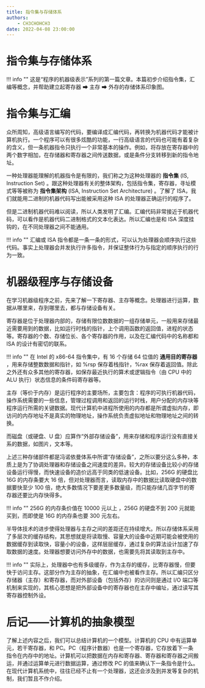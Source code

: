 ```yaml
---
title: 指令集与存储体系
authors:
    - CH3CHOHCH3
date: 2022-04-08 23:00:00
---
```


# 指令集与存储体系

!!! info ""
    这是“程序的机器级表示”系列的第一篇文章。本篇初步介绍指令集，汇编等概念，并帮助建立起寄存器 ➡ 主存 ➡ 外存的存储体系印象图。

# 指令集与汇编

众所周知，高级语言编写的代码，要编译成汇编代码，再转换为机器代码才能被计算机执行。一个程序可以有很多炫酷的功能，一行高级语言的代码也可能有着复杂的含义，但一条机器指令只执行一个非常基本的操作。例如，将存放在寄存器中的两个数字相加，在存储器和寄存器之间传送数据，或是条件分支转移到新的指令地址。

一种处理器能理解的机器指令是有限的，我们称之为这种处理器的 **指令集** (IS, Instruction Set) 。跟这种处理器有关的整体架构，包括指令集，寄存器，寻址模式等等被称为 **指令集架构** (ISA, Instruction Set Architecture) 。了解了 ISA，我们就能用二进制的机器代码写出能被采用这种 ISA 的处理器正确运行的程序了。

但是二进制机器代码难以阅读，所以人类发明了汇编。汇编代码非常接近于机器代码，可以看作是机器代码二进制格式的文本化表达。所以汇编也是和 ISA 深度挂钩的，在不同处理器之间不能通用。

!!! info ""
    汇编或 ISA 指令都是一条一条的形式，可以认为处理器会顺序执行这些代码。事实上处理器会并发执行许多指令，并保证整体行为与指定的顺序执行的行为一致。

# 机器级程序与存储设备

在学习机器级程序之前，先来了解一下寄存器、主存等概念。处理器进行运算，数据从哪里来，存到哪里去，都与存储设备有关。

寄存器是位于处理器内部的，存储有限位数数据的一组存储单元，一般用来存储最近需要用到的数据，比如运行时栈的指针，上个调用函数的返回值，进程的状态等。寄存器的个数、存储位长、各个寄存器的作用，以及在汇编代码中的名称都和 ISA 的设计有密切的联系。

!!! info ""
    在 Intel 的 x86-64 指令集中，有 16 个存储 64 位值的 **通用目的寄存器** ，用来存储整数数据和指针，如 %rsp 保存着栈指针，%rax 保存着返回值。除此之外还有众多其他的寄存器，如保存最近执行的算术或逻辑指令（由 CPU 中的 ALU 执行）状态信息的条件码寄存器等。


主存（等价于内存）是运行程序的主要场所，主要包含：程序的可执行机器代码，操作系统需要的一些信息，管理过程调用和返回的运行时栈，用户分配的内存块等程序运行所需的关键数据。现代计算机中进程所使用的内存都是所谓虚拟内存，即访问的内存地址不是真实的物理地址，操作系统负责虚拟地址和物理地址之间的转换。

而磁盘（或硬盘、U 盘）应算作“外部存储设备”，用来存储和程序运行没有直接关系的数据，如图片，文本等。

上述三种存储部件都是冯诺依曼体系中所谓“存储设备”，之所以要分这么多种，本质上是为了协调处理器和存储设备之间速度的差异。较大的存储设备比较小的存储设备运行得慢，而快速设备的造价远高于同类的低速设备。比如，256G 的硬盘比 16G 的内存条要大 16 倍，但对处理器而言，读取内存中的数据比读取硬盘中的数据要快至少 100 倍，绝大多数情况下要差更多数量级，而只能存储几百字节的寄存器还要比内存快得多。

!!! info ""
    256G 的内存条价值在 10000 元以上 ，256G 的硬盘不到 200 元就能买到，而即使是 16G 的内存条也要 300 元左右。


半导体技术的进步使得处理器与主存之间的差距还在持续增大。所以存储体系采用了多层次的缓存结构，其思想就是将读取慢、容量大的设备中近期可能会被使用的数据缓存到读取快，容量小的设备，这样层层缓存，通过复杂的算法设计加速了存取数据的速度。处理器想要访问外存中的数据，也需要先将其读取到主存中。

!!! info ""
    实际上，处理器中也有多级缓存，作为主存的缓存，比寄存器慢，但要快于访问主存。这部分作为主存的抽象，在汇编中也被看作主存。所以汇编只区分存储器（主存）和寄存器，而对外部设备（包括外存）的访问则是通过 I/O 端口等机制来实现的，其核心思想是把外部设备中的寄存器也在主存中编址，通过读写其寄存器控制外设。

# 后记——计算机的抽象模型

了解上述内容之后，我们可以总结计算机的一个模型。计算机的 CPU 中有运算单元，若干寄存器，和 PC。PC（程序计数器）也是一个寄存器，它存放着下一条指令在内存中的地址。计算机可以把数据在内存和寄存器、寄存器和寄存器之间搬运，并通过运算单元进行数据运算，通过修改 PC 的值来确认下一条指令是什么。在现代计算机系统中，往往已经不止有一个处理器，这还会涉及到并发等复杂的机制，我们暂且不作介绍。

